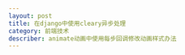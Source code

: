 ```yaml
---
layout: post
title: 在django中使用cleary异步处理
category: 前端技术
describer: animate动画中使用每步回调修改动画样式办法
---
```




